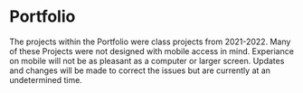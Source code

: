 # Portfolio
The projects within the Portfolio were class projects from 2021-2022. Many of these Projects were not designed with mobile access in mind. Experiance on mobile will not be as pleasant as a computer or larger screen. Updates and changes will be made to correct the issues but are currently at an undetermined time.